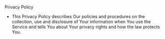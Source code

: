 

Privacy Policy

- This Privacy Policy describes Our policies and procedures on the collection, use and disclosure of Your information when You use the Service and tells You about Your privacy rights and how the law protects You.
